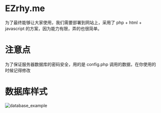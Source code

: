 # EZrhy.me
为了最终能够让大家使用，我们需要部署到网站上，采用了 php + html + javascript 的方案，因为能力有限，弄的也很简单。

# 注意点
为了保证服务器数据库的密码安全，用的是 config.php 调用的数据，在你使用的时候记得修改

# 数据库样式
![database_example](https://raw.githubusercontent.com/DavidFnck/ezrhy.me/master/imgs/database_example.png)
